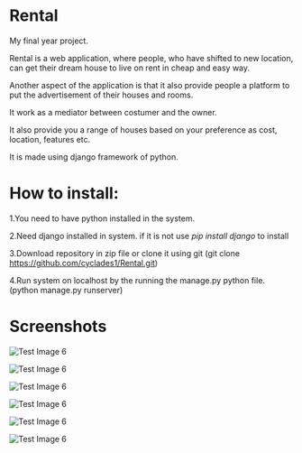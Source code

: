# Rental
My final year project.

Rental is a web application, where people, who have shifted to new location, can get their dream house to live on rent in cheap and easy way. 

Another aspect of the application is that it also provide people a platform to put the advertisement of their houses and rooms.

It work as a mediator between costumer and the owner. 

It also provide you a range of houses based on your preference as cost, location, features etc.

It is made using django framework of python.

# How to install:

1.You need to have python installed in the system.

2.Need django installed in system.
  if it is not use *pip install django* to install
  
3.Download repository in zip file or clone it using git (git clone https://github.com/cyclades1/Rental.git)

4.Run system on localhost by the running the manage.py python file. (python manage.py runserver)

# Screenshots

![Test Image 6](https://github.com/cyclades1/Rental/blob/master/images/main.PNG)

![Test Image 6](https://github.com/cyclades1/Rental/blob/master/images/search.PNG)

![Test Image 6](https://github.com/cyclades1/Rental/blob/master/images/about.PNG)

![Test Image 6](https://github.com/cyclades1/Rental/blob/master/images/search.PNG)

![Test Image 6](https://github.com/cyclades1/Rental/blob/master/images/profile.PNG)

![Test Image 6](https://github.com/cyclades1/Rental/blob/master/images/desc.PNG)
